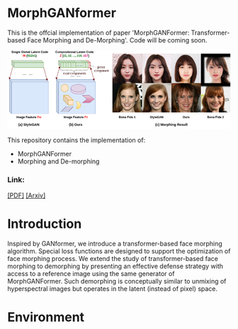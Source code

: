 # MorphGANformer

This is the offcial implementation of paper 'MorphGANFormer: Transformer-based Face Morphing and De-Morphing'.
Code will be coming soon.

![arch](Morph_latentvs2.png)

This repository contains the implementation of:

* MorphGANFormer 
* Morphing and De-morphing

### Link: 

[[PDF]]()
[[Arxiv]]()


# Introduction
Inspired by GANformer, we introduce a transformer-based face morphing algorithm. Special loss functions are designed to support the optimization of
face morphing process. We extend the study of transformer-based face morphing to demorphing by presenting an effective defense strategy with access to a reference image using the same generator of MorphGANFormer. Such demorphing is conceptually similar to unmixing of hyperspectral images but operates in the latent (instead of pixel) space. 

# Environment


